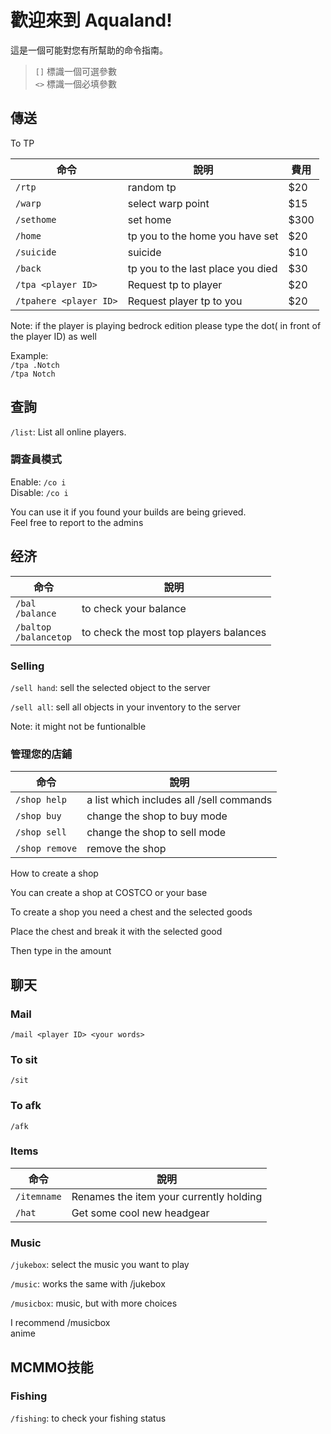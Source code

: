 ﻿# 歡迎來到 Aqualand!

這是一個可能對您有所幫助的命令指南。  

> `[]` 標識一個可選參數  
> `<>` 標識一個必填參數  

## 傳送

To TP  

| 命令 | 說明 | 費用 |
| - | - | - |
| `/rtp` | random tp | $20 |
| `/warp` | select warp point | $15 |
| `/sethome` | set home | $300 |
| `/home` | tp you to the home you have set | $20 |
| `/suicide` | suicide | $10 |
| `/back` | tp you to the last place you died | $30 |
| `/tpa <player ID>` | Request tp to player | $20 |
| `/tpahere <player ID>` | Request player tp to you | $20 |

Note: if the player is playing bedrock edition please type the dot( in front of the player ID) as well  

Example:  
`/tpa .Notch`  
`/tpa Notch`  

## 查詢  

`/list`: List all online players.  

### 調查員模式  

Enable: `/co i`  
Disable: `/co i`  

You can use it if you found your builds are being grieved.  
Feel free to report to the admins  

## 经济  

| 命令 | 說明 |
| - | - |
| `/bal`<br>`/balance` | to check your balance |
| `/baltop`<br>`/balancetop` | to check the most top players balances |

### Selling  

`/sell hand`: sell the selected object to the server  

`/sell all`: sell all objects in your inventory to the server  

Note: it might not be funtionalble  

### 管理您的店鋪  

| 命令 | 說明 |
| - | - |
| `/shop help` | a list which includes all /sell commands |
| `/shop buy` | change the shop to buy mode |
| `/shop sell` | change the shop to sell mode |
| `/shop remove` | remove the shop |

How to create a shop  

You can create a shop at COSTCO or your base  

To create a shop you need a chest and the selected goods  

Place the chest and break it with the selected good  

Then type in the amount  

## 聊天

### Mail  

`/mail <player ID> <your words>`  

### To sit  

`/sit`  

### To afk  

`/afk`  

### Items

| 命令 | 說明 |
| - | - |
| `/itemname` | Renames the item your currently holding |
| `/hat` | Get some cool new headgear |

### Music  

`/jukebox`: select the music you want to play  

`/music`: works the same with /jukebox  

`/musicbox`: music, but with more choices  

I recommend /musicbox  
anime  

## MCMMO技能  

### Fishing  

`/fishing`: to check your fishing status  